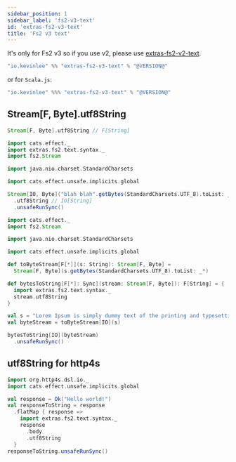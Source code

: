 ```yaml
---
sidebar_position: 1
sidebar_label: 'fs2-v3-text'
id: 'extras-fs2-v3-text'
title: 'Fs2 v3 text'
---
```


It's only for Fs2 v3 so if you use v2, please use [extras-fs2-v2-text](../v2/extras-fs2-v2-text).
```scala
"io.kevinlee" %% "extras-fs2-v3-text" % "@VERSION@"
```
or for `Scala.js`:
```scala
"io.kevinlee" %%% "extras-fs2-v3-text" % "@VERSION@"
```


## Stream[F, Byte].utf8String

```scala
Stream[F, Byte].utf8String // F[String]
```

```scala mdoc:reset-object
import cats.effect._
import extras.fs2.text.syntax._
import fs2.Stream

import java.nio.charset.StandardCharsets

import cats.effect.unsafe.implicits.global

Stream[IO, Byte]("blah blah".getBytes(StandardCharsets.UTF_8).toList: _*)
  .utf8String // IO[String]
  .unsafeRunSync()
```

```scala mdoc:reset-object
import cats.effect._
import fs2.Stream

import java.nio.charset.StandardCharsets

import cats.effect.unsafe.implicits.global

def toByteStream[F[*]](s: String): Stream[F, Byte] =
  Stream[F, Byte](s.getBytes(StandardCharsets.UTF_8).toList: _*)

def bytesToString[F[*]: Sync](stream: Stream[F, Byte]): F[String] = {
  import extras.fs2.text.syntax._
  stream.utf8String
}

val s = "Lorem Ipsum is simply dummy text of the printing and typesetting industry."
val byteStream = toByteStream[IO](s)

bytesToString[IO](byteStream)
  .unsafeRunSync()
```

## utf8String for http4s
```scala mdoc:reset-object:height=9
import org.http4s.dsl.io._
import cats.effect.unsafe.implicits.global

val response = Ok("Hello world!")
val responseToString = response
  .flatMap { response =>
    import extras.fs2.text.syntax._
    response
      .body
      .utf8String
  }
responseToString.unsafeRunSync()
```
